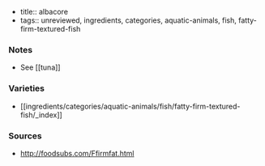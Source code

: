 - title:: albacore
- tags:: unreviewed, ingredients, categories, aquatic-animals, fish, fatty-firm-textured-fish
### Notes
- See [[tuna]]

### Varieties
* [[ingredients/categories/aquatic-animals/fish/fatty-firm-textured-fish/_index]]

### Sources
* http://foodsubs.com/Ffirmfat.html
